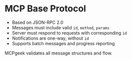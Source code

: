 # MCP Base Protocol

- Based on JSON-RPC 2.0
- Messages must include valid `id`, `method`, `params`
- Server must respond to requests with corresponding `id`
- Notifications are one-way, without `id`
- Supports batch messages and progress reporting

MCPgeek validates all message structures and flow.